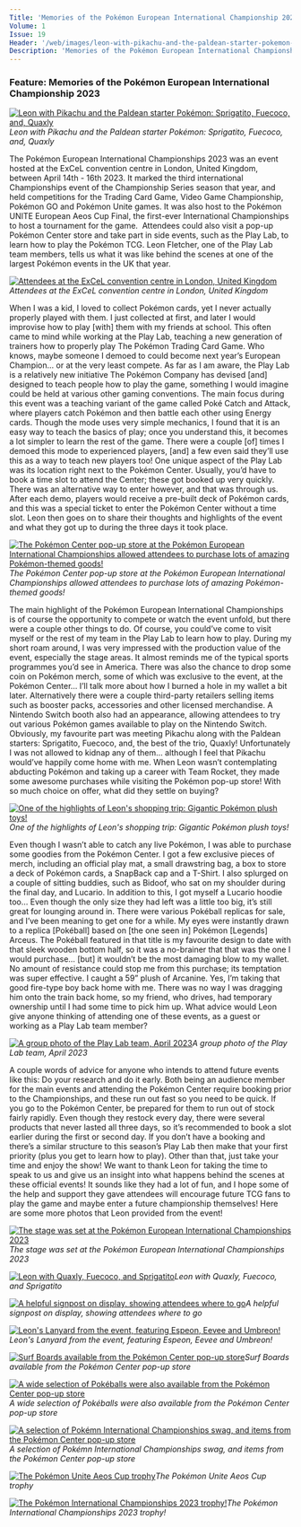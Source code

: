 ```yaml
---
Title: 'Memories of the Pokémon European International Championship 2023'
Volume: 1
Issue: 19
Header: '/web/images/leon-with-pikachu-and-the-paldean-starter-pokemon-sprigatito-fuecoco-and-quaxly.jpeg'
Description: 'Memories of the Pokémon European International Championship by Leon Fletcher, along with the latest Pokémon news and more from our mailbag!'
---
```

### Feature: Memories of the Pokémon European International Championship 2023

[![Leon with Pikachu and the Paldean starter Pokémon: Sprigatito, Fuecoco, and, Quaxly](/web/images/leon-with-pikachu-and-the-paldean-starter-pokemon-sprigatito-fuecoco-and-quaxly.jpeg)](/web/images/leon-with-pikachu-and-the-paldean-starter-pokemon-sprigatito-fuecoco-and-quaxly.jpeg)*Leon with Pikachu and the Paldean starter Pokémon: Sprigatito, Fuecoco, and, Quaxly*

The Pokémon European International Championships 2023 was an event hosted at the ExCeL convention centre in London, United Kingdom, between April 14th - 16th 2023. It marked the third international Championships event of the Championship Series season that year, and held competitions for the Trading Card Game, Video Game Championship, Pokémon GO and Pokémon Unite games. It was also host to the Pokémon UNITE European Aeos Cup Final, the first-ever International Championships to host a tournament for the game. 
Attendees could also visit a pop-up Pokémon Center store and take part in side events, such as the Play Lab, to learn how to play the Pokémon TCG. Leon Fletcher, one of the Play Lab team members, tells us what it was like behind the scenes at one of the largest Pokémon events in the UK that year.

[![Attendees at the ExCeL convention centre in London, United Kingdom](/web/images/attendees-at-the-excel-convention-centre-in-london-united-kingdom.jpeg)](/web/images/attendees-at-the-excel-convention-centre-in-london-united-kingdom.jpeg)*Attendees at the ExCeL convention centre in London, United Kingdom*

When I was a kid, I loved to collect Pokémon cards, yet I never actually properly played with them. I just collected at first, and later I would improvise how to play \[with\] them with my friends at school. This often came to mind while working at the Play Lab, teaching a new generation of trainers how to properly play The Pokémon Trading Card Game. Who knows, maybe someone I demoed to could become next year’s European Champion… or at the very least compete.
As far as I am aware, the Play Lab is a relatively new initiative The Pokémon Company has devised \[and\] designed to teach people how to play the game, something I would imagine could be held at various other gaming conventions. The main focus during this event was a teaching variant of the game called Poké Catch and Attack, where players catch Pokémon and then battle each other using Energy cards. Though the mode uses very simple mechanics, I found that it is an easy way to teach the basics of play; once you understand this, it becomes a lot simpler to learn the rest of the game. There were a couple \[of\] times I demoed this mode to experienced players, \[and\] a few even said they’ll use this as a way to teach new players too!
One unique aspect of the Play Lab was its location right next to the Pokémon Center. Usually, you’d have to book a time slot to attend the Center; these got booked up very quickly. There was an alternative way to enter however, and that was through us. After each demo, players would receive a pre-built deck of Pokémon cards, and this was a special ticket to enter the Pokémon Center without a time slot.
Leon then goes on to share their thoughts and highlights of the event and what they got up to during the three days it took place.

[![The Pokémon Center pop-up store at the Pokémon European International Championships allowed attendees to purchase lots of amazing Pokémon-themed goods!](/web/images/the-pokemon-center-pop-up-store-at-the-pokemon-european-international-championships-allowed-attendee.jpeg)](/web/images/the-pokemon-center-pop-up-store-at-the-pokemon-european-international-championships-allowed-attendee.jpeg)*The Pokémon Center pop-up store at the Pokémon European International Championships allowed attendees to purchase lots of amazing Pokémon-themed goods!*

The main highlight of the Pokémon European International Championships is of course the opportunity to compete or watch the event unfold, but there were a couple other things to do. Of course, you could’ve come to visit myself or the rest of my team in the Play Lab to learn how to play. During my short roam around, I was very impressed with the production value of the event, especially the stage areas. It almost reminds me of the typical sports programmes you’d see in America.
There was also the chance to drop some coin on Pokémon merch, some of which was exclusive to the event, at the Pokémon Center… I’ll talk more about how I burned a hole in my wallet a bit later. Alternatively there were a couple third-party retailers selling items such as booster packs, accessories and other licensed merchandise. A Nintendo Switch booth also had an appearance, allowing attendees to try out various Pokémon games available to play on the Nintendo Switch.
Obviously, my favourite part was meeting Pikachu along with the Paldean starters: Sprigatito, Fuecoco, and, the best of the trio, Quaxly! Unfortunately I was not allowed to kidnap any of them… although I feel that Pikachu would’ve happily come home with me.
When Leon wasn’t contemplating abducting Pokémon and taking up a career with Team Rocket, they made some awesome purchases while visiting the Pokémon pop-up store! With so much choice on offer, what did they settle on buying?

[![One of the highlights of Leon's shopping trip: Gigantic Pokémon plush toys!](/web/images/one-of-the-highlights-of-leons-shopping-trip-gigantic-pokemon-plush-toys.jpeg)](/web/images/one-of-the-highlights-of-leons-shopping-trip-gigantic-pokemon-plush-toys.jpeg)*One of the highlights of Leon's shopping trip: Gigantic Pokémon plush toys!*

Even though I wasn’t able to catch any live Pokémon, I was able to purchase some goodies from the Pokémon Center. I got a few exclusive pieces of merch, including an official play mat, a small drawstring bag, a box to store a deck of Pokémon cards, a SnapBack cap and a T-Shirt. I also splurged on a couple of sitting buddies, such as Bidoof, who sat on my shoulder during the final day, and Lucario. In addition to this, I got myself a Lucario hoodie too… Even though the only size they had left was a little too big, it’s still great for lounging around in.
There were various Pokéball replicas for sale, and I’ve been meaning to get one for a while. My eyes were instantly drawn to a replica \[Pokéball\] based on \[the one seen in\] Pokémon \[Legends\] Arceus. The Pokéball featured in that title is my favourite design to date with that sleek wooden bottom half, so it was a no-brainer that that was the one I would purchase… \[but\] it wouldn’t be the most damaging blow to my wallet.
No amount of resistance could stop me from this purchase; its temptation was super effective. I caught a 59” plush of Arcanine. Yes, I’m taking that good fire-type boy back home with me. There was no way I was dragging him onto the train back home, so my friend, who drives, had temporary ownership until I had some time to pick him up.
What advice would Leon give anyone thinking of attending one of these events, as a guest or working as a Play Lab team member?

[![A group photo of the Play Lab team, April 2023](/web/images/a-group-photo-of-the-play-lab-team-april-2023.jpeg)](/web/images/a-group-photo-of-the-play-lab-team-april-2023.jpeg)*A group photo of the Play Lab team, April 2023*

A couple words of advice for anyone who intends to attend future events like this: Do your research and do it early. Both being an audience member for the main events and attending the Pokémon Center require booking prior to the Championships, and these run out fast so you need to be quick. If you go to the Pokémon Center, be prepared for them to run out of stock fairly rapidly. Even though they restock every day, there were several products that never lasted all three days, so it’s recommended to book a slot earlier during the first or second day. If you don’t have a booking and there’s a similar structure to this season’s Play Lab then make that your first priority (plus you get to learn how to play).
Other than that, just take your time and enjoy the show!
We want to thank Leon for taking the time to speak to us and give us an insight into what happens behind the scenes at these official events! It sounds like they had a lot of fun, and I hope some of the help and support they gave attendees will encourage future TCG fans to play the game and maybe enter a future championship themselves!
Here are some more photos that Leon provided from the event!

[![The stage was set at the Pokémon European International Championships 2023](/web/images/the-stage-was-set-at-the-pokemon-european-international-championships-2023.jpeg)](/web/images/the-stage-was-set-at-the-pokemon-european-international-championships-2023.jpeg)*The stage was set at the Pokémon European International Championships 2023*


[![Leon with Quaxly, Fuecoco, and Sprigatito](/web/images/leon-with-quaxly-fuecoco-and-sprigatito.jpeg)](/web/images/leon-with-quaxly-fuecoco-and-sprigatito.jpeg)*Leon with Quaxly, Fuecoco, and Sprigatito*


[![A helpful signpost on display, showing attendees where to go](/web/images/a-helpful-signpost-on-display-showing-attendees-where-to-go.jpeg)](/web/images/a-helpful-signpost-on-display-showing-attendees-where-to-go.jpeg)*A helpful signpost on display, showing attendees where to go*


[![Leon's Lanyard from the event, featuring Espeon, Eevee and Umbreon!](/web/images/leons-lanyard-from-the-event-featuring-espeon-eevee-and-umbreon.jpeg)](/web/images/leons-lanyard-from-the-event-featuring-espeon-eevee-and-umbreon.jpeg)*Leon's Lanyard from the event, featuring Espeon, Eevee and Umbreon!*


[![Surf Boards available from the Pokémon Center pop-up store](/web/images/surf-boards-available-from-the-pokemon-center-pop-up-store.jpeg)](/web/images/surf-boards-available-from-the-pokemon-center-pop-up-store.jpeg)*Surf Boards available from the Pokémon Center pop-up store*


[![A wide selection of Pokéballs were also available from the Pokémon Center pop-up store](/web/images/a-wide-selection-of-pokeballs-were-also-available-from-the-pokemon-center-pop-up-store.jpeg)](/web/images/a-wide-selection-of-pokeballs-were-also-available-from-the-pokemon-center-pop-up-store.jpeg)*A wide selection of Pokéballs were also available from the Pokémon Center pop-up store*


[![A selection of Pokémn International Championships swag, and items from the Pokémon Center pop-up store](/web/images/a-selection-of-pokemn-international-championships-swag-and-items-from-the-pokemon-center-pop-up-stor.jpeg)](/web/images/a-selection-of-pokemn-international-championships-swag-and-items-from-the-pokemon-center-pop-up-stor.jpeg)*A selection of Pokémn International Championships swag, and items from the Pokémon Center pop-up store*


[![The Pokémon Unite Aeos Cup trophy](/web/images/the-pokemon-unite-aeos-cup-trophy.jpeg)](/web/images/the-pokemon-unite-aeos-cup-trophy.jpeg)*The Pokémon Unite Aeos Cup trophy*


[![The Pokémon International Championships 2023 trophy!](/web/images/the-pokemon-international-championships-2023-trophy.jpeg)](/web/images/the-pokemon-international-championships-2023-trophy.jpeg)*The Pokémon International Championships 2023 trophy!*
